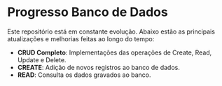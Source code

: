 # Progresso Banco de Dados

Este repositório está em constante evolução. Abaixo estão as principais atualizações e melhorias feitas ao longo do tempo:

- **CRUD Completo**: Implementações das operações de Create, Read, Update e Delete.
 - **CREATE**: Adição de novos registros ao banco de dados.
 - **READ**: Consulta os dados gravados ao banco.